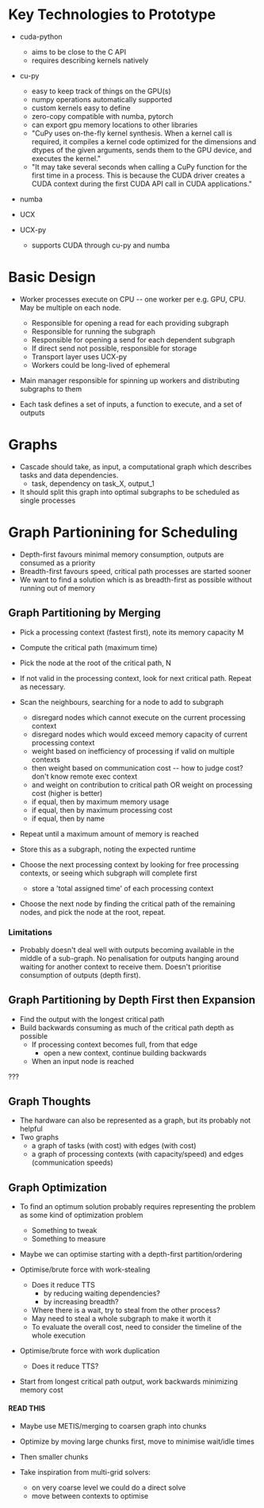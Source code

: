 # Key Technologies to Prototype

* cuda-python
    * aims to be close to the C API
    * requires describing kernels natively

* cu-py
    * easy to keep track of things on the GPU(s)
    * numpy operations automatically supported
    * custom kernels easy to define
    * zero-copy compatible with numba, pytorch
    * can export gpu memory locations to other libraries
    * "CuPy uses on-the-fly kernel synthesis. When a kernel call is required, it compiles a kernel code optimized for the dimensions and dtypes of the given arguments, sends them to the GPU device, and executes the kernel."
    * "It may take several seconds when calling a CuPy function for the first time in a process. This is because the CUDA driver creates a CUDA context during the first CUDA API call in CUDA applications."

* numba

* UCX
* UCX-py
    * supports CUDA through cu-py and numba


# Basic Design

* Worker processes execute on CPU -- one worker per e.g. GPU, CPU. May be multiple on each node.
    * Responsible for opening a read for each providing subgraph
    * Responsible for running the subgraph
    * Responsible for opening a send for each dependent subgraph
    * If direct send not possible, responsible for storage
    * Transport layer uses UCX-py
    * Workers could be long-lived of ephemeral

* Main manager responsible for spinning up workers and distributing subgraphs to them

* Each task defines a set of inputs, a function to execute, and a set of outputs

# Graphs

* Cascade should take, as input, a computational graph which describes tasks and data dependencies.
    * task, dependency on task_X, output_1
* It should split this graph into optimal subgraphs to be scheduled as single processes

# Graph Partionining for Scheduling

* Depth-first favours minimal memory consumption, outputs are consumed as a priority
* Breadth-first favours speed, critical path processes are started sooner
* We want to find a solution which is as breadth-first as possible without running out of memory

## Graph Partitioning by Merging

* Pick a processing context (fastest first), note its memory capacity M
* Compute the critical path (maximum time)
* Pick the node at the root of the critical path, N
* If not valid in the processing context, look for next critical path. Repeat as necessary.

* Scan the neighbours, searching for a node to add to subgraph
    * disregard nodes which cannot execute on the current processing context
    * disregard nodes which would exceed memory capacity of current processing context
    * weight based on inefficiency of processing if valid on multiple contexts
    * then weight based on communication cost -- how to judge cost? don't know remote exec context
    * and weight on contribution to critical path OR weight on processing cost (higher is better)
    * if equal, then by maximum memory usage
    * if equal, then by maximum processing cost
    * if equal, then by name
* Repeat until a maximum amount of memory is reached
* Store this as a subgraph, noting the expected runtime

* Choose the next processing context by looking for free processing contexts, or seeing which subgraph will complete first
    * store a 'total assigned time' of each processing context

* Choose the next node by finding the critical path of the remaining nodes, and pick the node at the root, repeat.

### Limitations

* Probably doesn't deal well with outputs becoming available in the middle of a sub-graph. No penalisation for outputs hanging around waiting for another context to receive them. Doesn't prioritise consumption of outputs (depth first).

## Graph Partitioning by Depth First then Expansion

* Find the output with the longest critical path
* Build backwards consuming as much of the critical path depth as possible
    * If processing context becomes full, from that edge
        * open a new context, continue building backwards
    * When an input node is reached

???

## Graph Thoughts

* The hardware can also be represented as a graph, but its probably not helpful
* Two graphs
    * a graph of tasks (with cost) with edges (with cost)
    * a graph of processing contexts (with capacity/speed) and edges (communication speeds)

## Graph Optimization

* To find an optimum solution probably requires representing the problem as some kind of optimization problem
    * Something to tweak
    * Something to measure

* Maybe we can optimise starting with a depth-first partition/ordering

* Optimise/brute force with work-stealing
    * Does it reduce TTS
        * by reducing waiting dependencies?
        * by increasing breadth?
    * Where there is a wait, try to steal from the other process?
    * May need to steal a whole subgraph to make it worth it
    * To evaluate the overall cost, need to consider the timeline of the whole execution

* Optimise/brute force with work duplication
    * Does it reduce TTS?

* Start from longest critical path output, work backwards minimizing memory cost

#### READ THIS

* Maybe use METIS/merging to coarsen graph into chunks
* Optimize by moving large chunks first, move to minimise wait/idle times
* Then smaller chunks

* Take inspiration from multi-grid solvers:
    * on very coarse level we could do a direct solve
    * move between contexts to optimise
